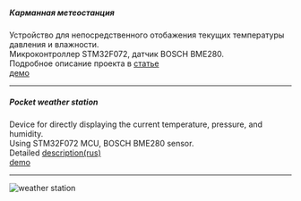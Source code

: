 ##### Карманная метеостанция  
Устройство для непосредственного отобажения текущих температуры давления и влажности.  
Микроконтроллер STM32F072, датчик BOSCH BME280.  
Подробное описание проекта в [статье](https://habr.com/ru/post/486988/)  
[демо](https://www.youtube.com/watch?v=n91MdTEM7X4&ab_channel=VitaliiVitalii)  
***
##### Pocket weather station
Device for directly displaying the current temperature, pressure, and humidity.  
Using STM32F072 MCU, BOSCH BME280 sensor.  
Detailed [description(rus)](https://habr.com/ru/post/486988/)  
[demo](https://www.youtube.com/watch?v=n91MdTEM7X4&ab_channel=VitaliiVitalii)  
***  
![weather station](https://user-images.githubusercontent.com/45851586/117978829-f3853300-b33a-11eb-8ae4-301db766dbd1.jpeg)
